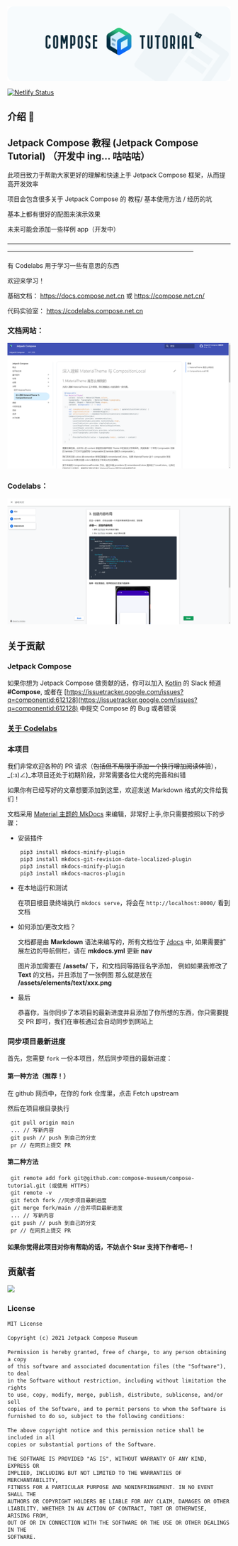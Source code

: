 ![](docs/assets/tutorial-banner.png)

[![Netlify Status](https://api.netlify.com/api/v1/badges/3125541b-c17c-428e-b038-ad444205d56e/deploy-status)](https://app.netlify.com/sites/jetpack-compose/deploys)

## 介绍 💨


## Jetpack Compose 教程 (Jetpack Compose Tutorial) （开发中 ing... 咕咕咕） 

此项目致力于帮助大家更好的理解和快速上手 Jetpack Compose 框架，从而提高开发效率

项目会包含很多关于 Jetpack Compose 的 教程/ 基本使用方法 / 经历的坑

基本上都有很好的配图来演示效果

未来可能会添加一些样例 app（开发中）

——————————————————————————————————————————————————————————————————

有 Codelabs 用于学习一些有意思的东西

欢迎来学习！ 

基础文档： <https://docs.compose.net.cn> 或 <https://compose.net.cn/>

代码实验室： <https://codelabs.compose.net.cn>

### 文档网站：

<img src = "/screenshots/demo.png">

### Codelabs：

<img src = "/screenshots/demo2.png">


## 关于贡献

### Jetpack Compose
如果你想为 Jetpack Compose 做贡献的话，你可以加入 [Kotlin](https://surveys.jetbrains.com/s3/kotlin-slack-sign-up) 的 Slack 频道 **#Compose**, 或者在 [https://issuetracker.google.com/issues?q=componentid:612128](https://issuetracker.google.com/issues?q=componentid:612128) 中提交 Compose 的 Bug 或者错误

### [关于 Codelabs](https://docs.compose.net.cn/codelabs/)

### 本项目

我们非常欢迎各种的 PR 请求（~~包括但不局限于添加一个换行增加阅读体验~~），_(:з)∠)_本项目还处于初期阶段，非常需要各位大佬的完善和纠错

如果你有已经写好的文章想要添加到这里，欢迎发送 Markdown 格式的文件给我们！

文档采用 [Material 主题的 MkDocs](https://squidfunk.github.io/mkdocs-material/getting-started/) 来编辑，非常好上手,你只需要按照以下的步骤：

* 安装插件

```
    pip3 install mkdocs-minify-plugin
    pip3 install mkdocs-git-revision-date-localized-plugin
    pip3 install mkdocs-minify-plugin
    pip3 install mkdocs-macros-plugin
```

* 在本地运行和测试

    在项目根目录终端执行 ``` mkdocs serve ```，将会在 ``` http://localhost:8000/ ``` 看到文档

* 如何添加/更改文档？
    
    文档都是由 **Markdown** 语法来编写的，所有文档位于 [/docs](https://github.com/compose-museum/compose-tutorial/tree/main/docs) 中, 如果需要扩展左边的导航侧栏，请在 **mkdocs.yml** 更新 **nav**

    图片添加需要在 **/assets/** 下，和文档同等路径名字添加，
    例如如果我修改了 **Text** 的文档，并且添加了一张例图
    那么就是放在 **/assets/elements/text/xxx.png**

* 最后

    恭喜你，当你同步了本项目的最新进度并且添加了你所想的东西，你只需要提交 PR 即可，我们在审核通过会自动同步到网站上


### 同步项目最新进度

首先，您需要 `fork` 一份本项目，然后同步项目的最新进度：

#### 第一种方法（推荐！）

在 github 网页中，在你的 fork 仓库里，点击 Fetch upstream

然后在项目根目录执行

```
 git pull origin main
 ... // 写新内容
 git push // push 到自己的分支
 pr // 在网页上提交 PR
```

#### 第二种方法

```
 git remote add fork git@github.com:compose-museum/compose-tutorial.git (或使用 HTTPS)
 git remote -v
 git fetch fork //同步项目最新进度
 git merge fork/main //合并项目最新进度
 ... // 写新内容
 git push // push 到自己的分支
 pr // 在网页上提交 PR
```

#### 如果你觉得此项目对你有帮助的话，不妨点个 Star 支持下作者吧~！

## 贡献者

<a href="https://github.com/compose-museum/compose-tutorial/graphs/contributors">
  <img src="https://contrib.rocks/image?repo=compose-museum/compose-tutorial" />
</a>

### License
```
MIT License

Copyright (c) 2021 Jetpack Compose Museum

Permission is hereby granted, free of charge, to any person obtaining a copy
of this software and associated documentation files (the "Software"), to deal
in the Software without restriction, including without limitation the rights
to use, copy, modify, merge, publish, distribute, sublicense, and/or sell
copies of the Software, and to permit persons to whom the Software is
furnished to do so, subject to the following conditions:

The above copyright notice and this permission notice shall be included in all
copies or substantial portions of the Software.

THE SOFTWARE IS PROVIDED "AS IS", WITHOUT WARRANTY OF ANY KIND, EXPRESS OR
IMPLIED, INCLUDING BUT NOT LIMITED TO THE WARRANTIES OF MERCHANTABILITY,
FITNESS FOR A PARTICULAR PURPOSE AND NONINFRINGEMENT. IN NO EVENT SHALL THE
AUTHORS OR COPYRIGHT HOLDERS BE LIABLE FOR ANY CLAIM, DAMAGES OR OTHER
LIABILITY, WHETHER IN AN ACTION OF CONTRACT, TORT OR OTHERWISE, ARISING FROM,
OUT OF OR IN CONNECTION WITH THE SOFTWARE OR THE USE OR OTHER DEALINGS IN THE
SOFTWARE.

```
